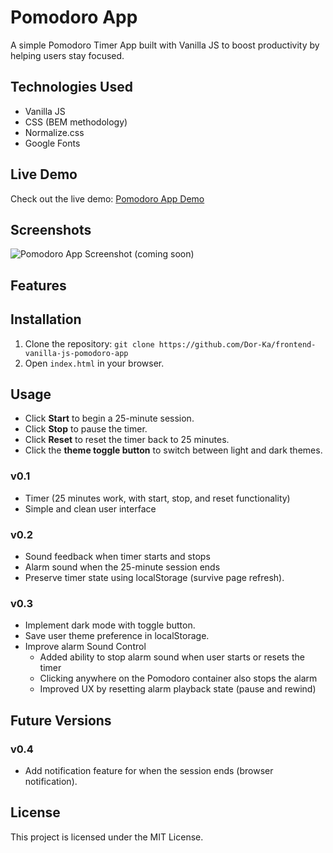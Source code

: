 # Pomodoro App

A simple Pomodoro Timer App built with Vanilla JS to boost productivity by helping users stay focused.

## Technologies Used
- Vanilla JS
- CSS (BEM methodology)
- Normalize.css
- Google Fonts

## Live Demo
Check out the live demo: [Pomodoro App Demo](https://dor-ka.github.io/frontend-vanilla-js-pomodoro-app/)

## Screenshots
![Pomodoro App Screenshot](path_to_screenshot.jpg) (coming soon)

## Features
## Installation
1. Clone the repository: `git clone https://github.com/Dor-Ka/frontend-vanilla-js-pomodoro-app`
2. Open `index.html` in your browser.

## Usage
- Click **Start** to begin a 25-minute session.
- Click **Stop** to pause the timer.
- Click **Reset** to reset the timer back to 25 minutes.
- Click the **theme toggle button** to switch between light and dark themes.

### v0.1
- Timer (25 minutes work, with start, stop, and reset functionality)
- Simple and clean user interface

### v0.2
- Sound feedback when timer starts and stops
- Alarm sound when the 25-minute session ends
- Preserve timer state using localStorage (survive page refresh).

### v0.3
- Implement dark mode with toggle button.
- Save user theme preference in localStorage.
- Improve alarm Sound Control
  - Added ability to stop alarm sound when user starts or resets the timer
  - Clicking anywhere on the Pomodoro container also stops the alarm
  - Improved UX by resetting alarm playback state (pause and rewind)

## Future Versions
### v0.4
- Add notification feature for when the session ends (browser notification).

## License
This project is licensed under the MIT License.
